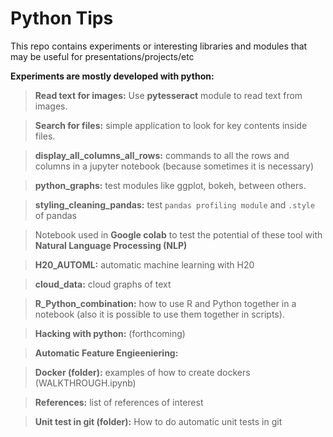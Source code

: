 # Python Tips

This repo contains experiments or interesting libraries and modules that may be useful for presentations/projects/etc

**Experiments are mostly developed with python:**

> **Read text for images:** Use **pytesseract** module to read text from images. 

> **Search for files:** simple application to look for key contents inside files.

> **display_all_columns_all_rows:** commands to all the rows and columns in a jupyter notebook (because sometimes it is necessary)

> **python_graphs:** test modules like ggplot, bokeh, between others.

> **styling_cleaning_pandas:** test `pandas profiling module` and `.style` of pandas

> Notebook used in **Google colab** to test the potential of these tool with **Natural Language Processing (NLP)**

> **H20_AUTOML:** automatic machine learning with H20

> **cloud_data:** cloud graphs of text

> **R_Python_combination:** how to use R and Python together in a notebook (also it is possible to use them together in scripts).

> **Hacking with python:** (forthcoming)

> **Automatic Feature Engieeniering:**

> **Docker (folder):** examples of how to create dockers (WALKTHROUGH.ipynb)

> **References:** list of references of interest

>  **Unit test in git (folder):** How to do automatic unit tests in git

